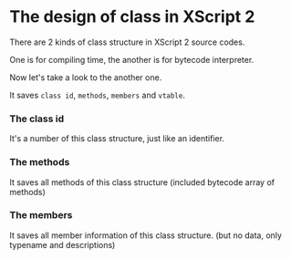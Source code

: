 # The design of class in XScript 2

There are 2 kinds of class structure in XScript 2 source codes.

One is for compiling time, the another is for bytecode interpreter.

Now let's take a look to the another one.

It saves `class id`, `methods`, `members` and `vtable`.

### The class id

It's a number of this class structure, just like an identifier.

### The methods

It saves all methods of this class structure (included bytecode array of methods)

### The members

It saves all member information of this class structure. (but no data, only typename and descriptions)


